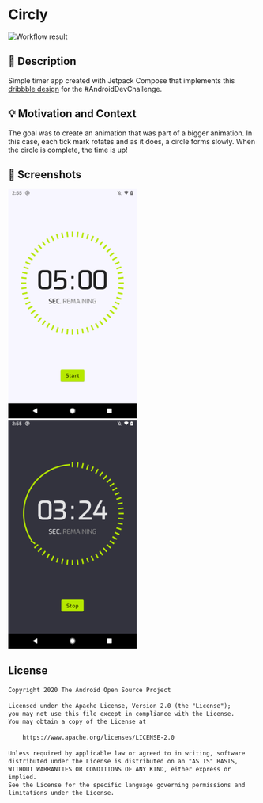 # Circly

<!--- Replace <OWNER> with your Github Username and <REPOSITORY> with the name of your repository. -->
<!--- You can find both of these in the url bar when you open your repository in github. -->
![Workflow result](https://github.com/AfzalivE/Circly/workflows/Check/badge.svg)


## :scroll: Description
Simple timer app created with Jetpack Compose that implements this [dribbble design](https://dribbble.com/shots/5437045-Playsharp-app-Countdown/attachments/1177579?mode=media) for the #AndroidDevChallenge.

## :bulb: Motivation and Context
The goal was to create an animation that was part of a bigger animation. In this case, each tick mark rotates and as it does, a circle forms slowly. When the circle is complete, the time is up!

## :camera_flash: Screenshots
<!-- You can add more screenshots here if you like -->
<img src="/results/screenshot_1.png" width="260">&emsp;<img src="/results/screenshot_2.png" width="260">

## License
```
Copyright 2020 The Android Open Source Project

Licensed under the Apache License, Version 2.0 (the "License");
you may not use this file except in compliance with the License.
You may obtain a copy of the License at

    https://www.apache.org/licenses/LICENSE-2.0

Unless required by applicable law or agreed to in writing, software
distributed under the License is distributed on an "AS IS" BASIS,
WITHOUT WARRANTIES OR CONDITIONS OF ANY KIND, either express or implied.
See the License for the specific language governing permissions and
limitations under the License.
```
